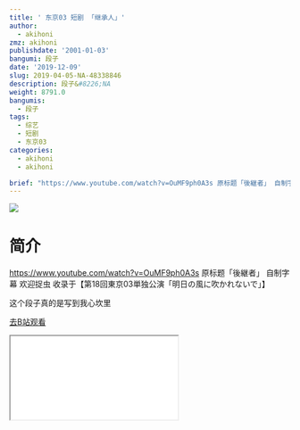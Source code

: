```yaml
---
title: ' 东京03 短剧 「继承人」'
author:
  - akihoni
zmz: akihoni
publishdate: '2001-01-03'
bangumi: 段子
date: '2019-12-09'
slug: 2019-04-05-NA-48338846
description: 段子&#8226;NA
weight: 8791.0
bangumis:
  - 段子
tags:
  - 综艺
  - 短剧
  - 东京03
categories:
  - akihoni
  - akihoni

brief: "https://www.youtube.com/watch?v=OuMF9ph0A3s 原标题「後継者」 自制字幕 欢迎捉虫 收录于【第18回東京03単独公演「明日の風に吹かれないで」】 这个段子真的是写到我心坎里"
---
```

![](https://raw.githubusercontent.com/tcgriffith/owaraisite/master/static/tmpimg/2cb6ddfec316ad0d13448c43ee1d44e41ab99e01.png.480.jpg)
# 简介  
https://www.youtube.com/watch?v=OuMF9ph0A3s
原标题「後継者」 
自制字幕 欢迎捉虫
收录于【第18回東京03単独公演「明日の風に吹かれないで」】

这个段子真的是写到我心坎里  

[去B站观看](https://www.bilibili.com/video/av48338846/)
<div class ="resp-container"><iframe class="testiframe" src="//player.bilibili.com/player.html?aid=48338846"", scrolling="no", allowfullscreen="true" > </iframe></div> 
